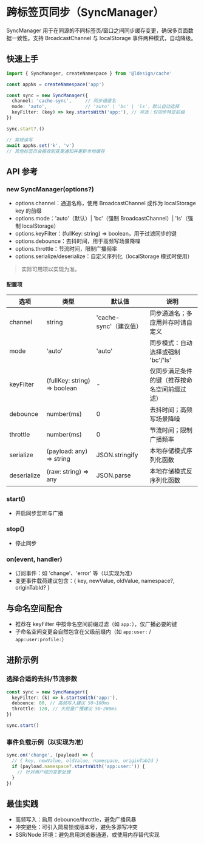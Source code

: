 # 跨标签页同步（SyncManager）

SyncManager 用于在同源的不同标签页/窗口之间同步缓存变更，确保多页面数据一致性。支持 BroadcastChannel 与 localStorage 事件两种模式，自动降级。

## 快速上手

```ts
import { SyncManager, createNamespace } from '@ldesign/cache'

const appNs = createNamespace('app')

const sync = new SyncManager({
  channel: 'cache-sync',     // 同步通道名
  mode: 'auto',              // 'auto' | 'bc' | 'ls'，默认自动选择
  keyFilter: (key) => key.startsWith('app:'), // 可选：仅同步特定前缀
})

sync.start?.()

// 常规读写
await appNs.set('k', 'v')
// 其他标签页会接收到变更通知并更新本地缓存
```

## API 参考

### new SyncManager(options?)
- options.channel：通道名称，使用 BroadcastChannel 或作为 localStorage key 的前缀
- options.mode：'auto'（默认）| 'bc'（强制 BroadcastChannel）| 'ls'（强制 localStorage）
- options.keyFilter：(fullKey: string) => boolean，用于过滤同步的键
- options.debounce：去抖时间，用于高频写场景降噪
- options.throttle：节流时间，限制广播频率
- options.serialize/deserialize：自定义序列化（localStorage 模式时使用）

> 实际可用项以实现为准。

#### 配置项

| 选项 | 类型 | 默认值 | 说明 |
| --- | --- | --- | --- |
| channel | string | 'cache-sync'（建议值） | 同步通道名；多应用并存时请自定义 |
| mode | 'auto' | 'auto' | 同步模式：自动选择或强制 'bc'/'ls' |
| keyFilter | (fullKey: string) => boolean | - | 仅同步满足条件的键（推荐按命名空间前缀过滤） |
| debounce | number(ms) | 0 | 去抖时间；高频写场景降噪 |
| throttle | number(ms) | 0 | 节流时间；限制广播频率 |
| serialize | (payload: any) => string | JSON.stringify | 本地存储模式序列化函数 |
| deserialize | (raw: string) => any | JSON.parse | 本地存储模式反序列化函数 |

### start()
- 开启同步监听与广播

### stop()
- 停止同步

### on(event, handler)
- 订阅事件：如 'change'、'error' 等（以实现为准）
- 变更事件载荷建议包含：{ key, newValue, oldValue, namespace?, originTabId? }

## 与命名空间配合
- 推荐在 keyFilter 中按命名空间前缀过滤（如 `app:`），仅广播必要的键
- 子命名空间变更会自然包含在父级前缀内（如 `app:user:` / `app:user:profile:`）

## 进阶示例

### 选择合适的去抖/节流参数
```ts
const sync = new SyncManager({
  keyFilter: (k) => k.startsWith('app:'),
  debounce: 80, // 高频写入建议 50~100ms
  throttle: 120, // 大批量广播建议 50~200ms
})

sync.start()
```

### 事件负载示例（以实现为准）
```ts
sync.on('change', (payload) => {
  // { key, newValue, oldValue, namespace, originTabId }
  if (payload.namespace?.startsWith('app:user:')) {
    // 针对用户域的变更处理
  }
})
```

## 最佳实践
- 高频写入：启用 debounce/throttle，避免广播风暴
- 冲突避免：可引入简易锁或版本号，避免多源写冲突
- SSR/Node 环境：避免启用浏览器通道，或使用内存替代实现

